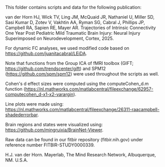 This folder contains scripts and data for the following publication:

van der Horn HJ, Wick TV, Ling JM, McQuaid JR, Nathaniel U, Miller SD, Sasi Kumar D, Zotev V, Vakhtin AA, Ryman SG, Cabral J, Phillips JP, Campbell RA, Sapien RE, Mayer AR. 
Trajectories of Intrinsic Connectivity One Year Post Pediatric Mild Traumatic Brain Injury: Neural Injury Superimposed on Neurodevelopment, Cortex, 2025.

For dynamic FC analyses, we used modified code based on https://github.com/juanitacabral/LEiDA.

Note that functions from the Group ICA of fMRI toolbox (GIFT; https://github.com/trendscenter/gift) and SPM12 (https://github.com/spm/spm12) were used throughout the scripts as well. 

Cohen's d effect sizes were computed using the computeCohen_d.m function (https://nl.mathworks.com/matlabcentral/fileexchange/62957-computecohen_d-x1-x2-varargin).

Line plots were made using: https://nl.mathworks.com/matlabcentral/fileexchange/26311-raacampbell-shadederrorbar.

Brain regions and states were visualized using: https://github.com/mingruixia/BrainNet-Viewer.

Raw data can be found in our fitbir repository (fitbir.nih.gov) under reference number FITBIR-STUDY0000339.

H.J. van der Horn.
Mayerlab, The Mind Research Network, Albuquerque, NM. U.S.A. 

